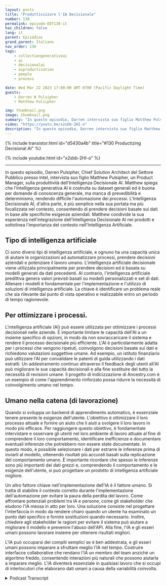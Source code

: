 ```yaml
---
layout: posts
title: "Produttivizzare l'IA Decisionale"
number: 130
permalink: episode-EDT130-it
has_children: false
lang: it
parent: Episódios
grand_parent: Italiano
nav_order: 130
tags:
    - collectiongenerativeai
    - ai
    - decisionalai
    - aiproductization
    - people
    - process

date: Wed Mar 22 2023 17:00:00 GMT-0700 (Pacific Daylight Time)
guests:
    - Darren W Pulsipher
    - Matthew Pulsipher

img: thumbnail.png
image: thumbnail.png
summary: "In questo episodio, Darren intervista suo figlio Matthew Pulsipher riguardo alla produttivazione dell'IA decisionale. Matthew ha di recente modernizzato e inserito nell'iter di sviluppo del prodotto l'IA decisionale."
video: "https://youtu.be/x2sbb-2HI-o"
description: "In questo episodio, Darren intervista suo figlio Matthew Pulsipher riguardo alla produttivazione dell'IA decisionale. Matthew ha di recente modernizzato e inserito nell'iter di sviluppo del prodotto l'IA decisionale."
---
```


<div>
{% include transistor.html id="d5430a4b" title="#130 Productizing Decisional AI" %}

{% include youtube.html id="x2sbb-2HI-o" %}
</div>

---

In questo episodio, Darren Pulsipher, Chief Solution Architect del Settore Pubblico presso Intel, intervista suo figlio Matthew Pulsipher, un Product Manager, sulla produttività dell'Intelligenza Decisionale AI. Matthew spiega che l'Intelligenza generativa AI è costruita su dataset generali ed è buona per domande di conoscenza generale, ma manca di prevedibilità e determinismo, rendendo difficile l'automazione dei processi. L'Intelligenza Decisionale AI, d'altra parte, è più semplice nella sua portata ma più focalizzata nel contesto, consentendo di prendere decisioni basate sui dati in base alle specifiche esigenze aziendali. Matthew condivide la sua esperienza nell'integrazione dell'Intelligenza Decisionale AI nei prodotti e sottolinea l'importanza del contesto nell'Intelligenza Artificiale.

## Tipo di intelligenza artificiale

Ci sono diversi tipi di intelligenza artificiale, e ognuno ha una capacità unica di aiutare le organizzazioni ad automatizzare processi, prendere decisioni aziendali e potenziare il lavoro umano. L'intelligenza artificiale decisionale viene utilizzata principalmente per prendere decisioni ed è basata su modelli generati da dati precedenti. Al contrario, l'intelligenza artificiale predittiva genera valori previsti basati su modelli personalizzati e set di dati. Allenare i modelli è fondamentale per l'implementazione e l'utilizzo di soluzioni di intelligenza artificiale. La chiave è identificare un problema reale che sia rilevante dal punto di vista operativo e realizzabile entro un periodo di tempo ragionevole.

## Per ottimizzare i processi.

L'intelligenza artificiale (AI) può essere utilizzata per ottimizzare i processi decisionali nelle aziende. È importante limitare le capacità dell'AI a un insieme specifico di opzioni, in modo da non sovraccaricare il sistema e rendere il processo decisionale più efficiente. L'AI è particolarmente adatta per i processi che vengono ripetuti, coinvolgono decisioni basate sui dati e richiedono valutazioni soggettive umane. Ad esempio, un istituto finanziario può utilizzare l'AI per convalidare le patenti di guida utilizzando i dati estratti. Un addestramento continuo attraverso il feedback degli utenti all'AI può migliorare le sue capacità decisionali e alla fine sostituire del tutto la necessità di revisioni umane. Il progetto di indicizzazione di Ancestry.com è un esempio di come l'apprendimento rinforzato possa ridurre la necessità di coinvolgimento umano nel tempo.

## Umano nella catena (di lavorazione)

Quando si sviluppa un backend di apprendimento automatico, è essenziale tenere presente le esigenze dell'utente. L'obiettivo è ottimizzare il loro processo attuale e fornire un aiuto che li aiuti a svolgere il loro lavoro in modo più efficace. Per raggiungere questo obiettivo, è fondamentale intervistare e osservare gli utenti nel loro ambiente di lavoro attuale al fine di comprendere il loro comportamento, identificare inefficienze e documentare eventuali inferenze che potrebbero non essere state documentate. In questo modo, è possibile selezionare i dati per estrarre le inferenze prima di inviarli al modello, ottenendo risultati più accurati basati sulla replicazione del comportamento umano. È importante ricordare che spesso le inferenze sono più importanti dei dati grezzi e, comprendendo il comportamento e le esigenze dell'utente, si può progettare un prodotto di intelligenza artificiale migliore.

Un altro fattore chiave nell'implementazione dell'IA è il fattore umano. Si tratta di stabilire il contesto corretto durante l'implementazione dell'automazione per evitare la paura della perdita del lavoro. Come affrontare potenziali problemi tra IA e persone, come gli stakeholder che eludono l'IA messa in atto per loro. Una soluzione consiste nel progettare l'interfaccia in modo da rendere chiaro quando un utente ha esaminato un punto dati specifico e fornire sostituzioni quando necessario. Inoltre, chiedere agli stakeholder le ragioni per evitare il sistema può aiutare a migliorare il modello e prevenire l'abuso dell'API. Alla fine, l'IA e gli esseri umani possono lavorare insieme per ottenere risultati migliori.

L'IA può occuparsi dei compiti semplici se è ben addestrata, e gli esseri umani possono imparare a sfruttare meglio l'IA nel tempo. Costruire interfacce collaborative che rendano l'IA un membro del team anziché un algoritmo freddo, consentendo interazioni più naturali che possono aiutarla a imparare meglio. L'IA diventerà essenziale in qualsiasi lavoro che si occupi di interlocutori che elaborano dati umani a causa della variabilità coinvolta.



<details>
<summary> Podcast Transcript </summary>

<p></p>

</details>
